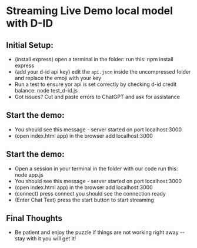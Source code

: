 # Streaming Live Demo local model with D-ID

## Initial Setup:
* (install express) open a terminal in the folder:
    run this: npm install express
* (add your d-id api key) edit the `api.json` inside the uncompressed folder and replace the emoji with your key
* Run a test to ensure yor api is set correctly by checking d-id credit balance:  node test_d-id.js
*  Got issues?  Cut and paste errors to ChatGPT and ask for assistance 

## Start the demo:
* You should see this message - server started on port localhost:3000
* (open index.html app) in the browser add localhost:3000

## Start the demo:
* Open a session in your terminal in the folder with our code run this: node app.js 
* You should see this message - server started on port localhost:3000
* (open index.html app) in the browser add localhost:3000
* (connect) press connect you should see the connection ready 
* (Enter Chat Text) press the start button to start streaming

## Final Thoughts
* Be patient and enjoy the puzzle if things are not working right away -- stay with it you will get it!